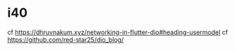 # i40


cf https://dhruvnakum.xyz/networking-in-flutter-dio#heading-usermodel
cf https://github.com/red-star25/dio_blog/
